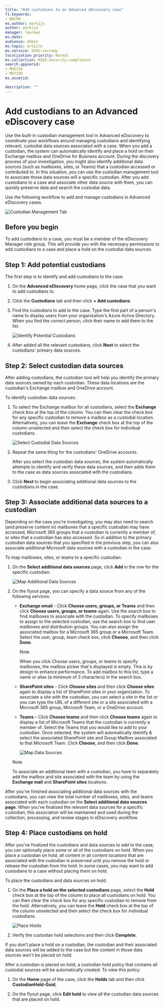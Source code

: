```yaml
---
title: "Add custodians to an Advanced eDiscovery case"
f1.keywords:
- NOCSH
ms.author: markjjo
author: markjjo
manager: laurawi
ms.date: 
audience: Admin
ms.topic: article
ms.service: O365-seccomp
localization_priority: Normal
ms.collection: M365-security-compliance 
search.appverid: 
- MOE150
- MET150
ms.assetid: 

description: ""
---
```


# Add custodians to an Advanced eDiscovery case

Use the built-in custodian management tool in Advanced eDiscovery to coordinate your workflows around managing custodians and identifying relevant, custodial data sources associated with a case. When you add a custodian, the system can automatically identify and place a hold on their Exchange mailbox and OneDrive for Business account. During the discovery process of your investigation, you might also identify additional data sources (such as mailboxes, sites, or Teams) that a custodian accessed or contributed to. In this situation, you can use the custodian management tool to associate those data sources will a specific custodian. After you add custodians to a case and associate other data source with them, you can quickly preserve data and search the custodial data.

Use the following workflow to add and manage custodians in Advanced eDiscovery cases. 

![Custodian Management Tab](../media/CustodianMgtPage.png)

## Before you begin

To add custodians to a case, you must be a member of the eDiscovery Manager role group. This will provide you with the necessary permissions to add custodians to a case and place a hold on the custodial data sources.


## Step 1: Add potential custodians

The first step is to identify and add custodians to the case.

1. On the **Advanced eDiscovery** home page, click the case that you want to add custodians to. 
 
2. Click the **Custodians** tab and then click **+ Add custodians**.

3. Find the custodians to add  to the case. Type the first part of a person's name to display users from your organization's Azure Active Directory. When you find the correct person, click their name to add them to the list.

   ![Identify Potential Custodians](../media/AddCustodianStep1.png)
 
4. After added all the relevant custodians, click **Next** to select the custodians' primary data sources.
  
## Step 2: Select custodian data sources

After adding custodians, the custodian tool will help you identify the primary data sources owned by each custodian. These data locations are the custodian's Exchange mailbox and OneDrive account. 

To identify custodian data sources: 

1. To select the Exchange mailbox for all custodians, select the **Exchange** check box at the top of the column. You can then clear the check box for any specific custodian to remove a mailbox as a custodial location. Alternatively, you can leave the **Exchange** check box at the top of the column unselected and then select the check box for individual custodians. 
 
   ![Select Custodial Data Sources](../media/AddCustodianStep2.png)
 
2. Repeat the same thing for the custodians' OneDrive accounts. 

    After you select the custodian data sources, the system automatically attempts to identify and verify these data sources, and then adds them to the case as data sources associated with the custodians.
 
4. Click **Next** to begin associating additional data sources to the custodians in the case.

## Step 3: Associate additional data sources to a custodian

Depending on the case you're investigating, you may also need to search (and preserve content in) mailboxes that a specific custodian may have accessed, Microsoft 365 groups that a custodian is currently a member of, or sites that a custodian has also accessed. So in addition to the primary custodian data sources that you specified in the previous step, you can also associate additional Microsoft data sources with a custodian in the case. 

To map mailboxes, sites, or teams to a specific custodian:

1. On the **Select additional data sources** page, click **Add** in the row for the specific custodian. 
  
   ![Map Additional Data Sources](../media/AddCustodianStep3.PNG)

2. On the flyout page, you can specify a data source from any of the following services:
  
   -  **Exchange email** - Click **Choose users, groups, or Teams** and then click **Choose users, groups, or teams** again. Use the search box to find mailboxes to associate with the custodian. To specify mailboxes to assign to the selected custodian, use the search box to find user mailboxes and distribution groups. You can also assign the associated mailbox for a Microsoft 365 group or a Microsoft Team. Select the user, group, team check box, click **Choose**, and then click **Done**.

        > [!NOTE]
        > When you click Choose users, groups, or teams to specify mailboxes, the mailbox picker that's displayed is empty. This is by design to enhance performance. To add mailbox to this list, type a name or alias (a minimum of 3 characters) in the search box.
     
     - **SharePoint sites** - Click **Choose sites** and then click **Choose sites** again to display a list of SharePoint sites in your organization. To associate a site with the custodian, you can select a site in the list or you can type the URL of a different site or a site associated with a Microsoft 365 group, Microsoft Team, or a OneDrive account.
     
     - **Teams** – Click **Choose teams** and then click **Choose teams** again to display a list of Microsoft Teams that the custodian is currently a member of. Select the Teams that you would like to add to your custodian. Once selected, the system will automatically identify & select the associated SharePoint site and Group Mailbox associated to that Microsoft Team. Click **Choose**, and then click **Done**.

       ![Map Data Sources](../media/AddCustodianStep4.PNG)
        
      > [!NOTE]
      > To associate an additional team with a custodian, you have to separately add the mailbox and site associated with the team by using the **Exchange mail** and **SharePoint sites** locations.

After you've finished associating additional data sources with the custodians, you can view the total number of mailboxes, sites, and teams associated with each custodian on the **Select additional data sources page**. When you've finalized the relevant data sources for a specific custodian, this association will be maintained and used during the collection, processing, and review stages in eDiscovery workflow.

## Step 4: Place custodians on hold

After you've finalized the custodians and data sources to add to the case, you can optionally place some or all of the custodians on hold. When you place a custodian on hold, all content in all content locations that are associated with the custodian is preserved until you remove the hold or release the custodian from the hold. In some cases, you may want to add custodians to a case without placing them on hold.

To place the custodians and data sources on hold:

1. On the **Place a hold on the selected custodians** page, select the **Hold** check box at the top of the column to place all custodians on hold. You can then clear the check box for any specific custodian to remove from the hold. Alternatively, you can leave the **Hold** check box at the top of the column unselected and then select the check box for individual custodians. 
 
   ![Place Holds](../media/AddCustodianStep5.PNG)

2. Verify the custodian hold selections and then click **Complete**.

If you don't place a hold on a custodian, the custodian and their associated data sources will be added to the case but the content in those data sources won't be placed on hold.

After a custodian is placed on hold, a custodian hold policy that contains all custodial sources will be automatically created. To view this policy:

1. On the **Home** page of the case, click the **Holds** tab and then click **CustodianHold-Guid**,  

2. On the flyout page, click **Edit hold** to view all the custodian data sources that are placed on hold.

